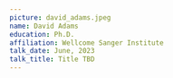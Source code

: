 ```yaml
---
picture: david_adams.jpeg
name: David Adams
education: Ph.D.
affiliation: Wellcome Sanger Institute
talk_date: June, 2023
talk_title: Title TBD
---
```

